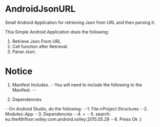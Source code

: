 # AndroidJsonURL
Small Android Application for retrieving Json from URL and then parsing it.


Thia Simple Android Application does the following:
1. Retrieve Json From URL
2. Call function after Retrieval.
3. Parse Json.

# Notice

1. Manifest Includes.
⋅⋅⋅You will need to include the following to the Manifest.
⋅⋅⋅<uses-permission android:name="android.permission.INTERNET" />
  
2. Dependencies

⋅⋅⋅On Android Studio, do the following:
⋅⋅⋅1. File->Project Structures
⋅⋅⋅2. Modules::App
⋅⋅⋅3. Dependencies
⋅⋅⋅4. +
⋅⋅⋅5. search: eu.the4thfloor.volley:com.android.volley:2015.05.28
⋅⋅⋅6. Press Ok :)
